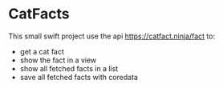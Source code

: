 # CatFacts
This small swift project use the api https://catfact.ninja/fact to:

- get a cat fact
- show the fact in a view
- show all fetched facts in a list
- save all fetched facts with coredata